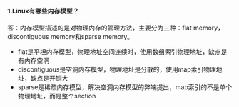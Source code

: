 #### 1.Linux有哪些内存模型？
答：内存模型描述的是对物理内存的管理方法，主要分为三种：flat memory，discontiguous memory和sparse memory。
- flat是平坦内存模型，物理地址空间连续时，使用数组索引物理地址，缺点是有内存空洞
- discontiguous是空洞内存模型，物理地址是分散的，使用map索引物理地址，缺点是开销大
- sparse是稀疏内存模型，解决空洞内存模型的弊端提出，map索引的不是单个物理地址，而是整个section
